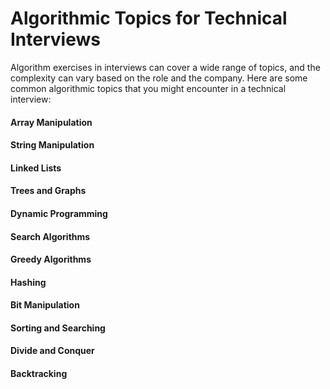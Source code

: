 # Algorithmic Topics for Technical Interviews

Algorithm exercises in interviews can cover a wide range of topics, and the complexity can vary based on the role and the company. Here are some common algorithmic topics that you might encounter in a technical interview:

#### Array Manipulation
#### String Manipulation
#### Linked Lists
#### Trees and Graphs
#### Dynamic Programming
#### Search Algorithms
#### Greedy Algorithms
#### Hashing
#### Bit Manipulation
#### Sorting and Searching
#### Divide and Conquer
#### Backtracking

